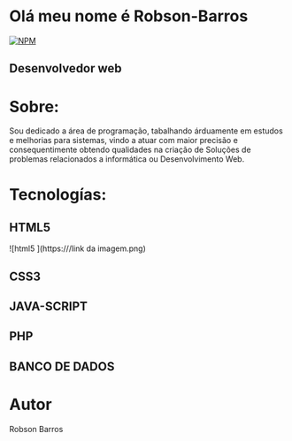 # Olá meu nome é Robson-Barros


[![NPM](https://img.shields.io/npm/l/react)](https://github.com/rbin9090/Robson-Barros/blob/branch/LICENCE) 

## Desenvolvedor web 

# Sobre:

Sou dedicado a área de programação, tabalhando árduamente em estudos e melhorias para
sistemas, vindo a atuar com maior precisão e consequentimente obtendo
qualidades na criação de Soluções de problemas relacionados a informática
ou Desenvolvimento Web.



# Tecnologías:
## HTML5
![html5 ](https:///link da imagem.png) 
## CSS3
## JAVA-SCRIPT
## PHP
## BANCO DE DADOS



# Autor

Robson Barros 
